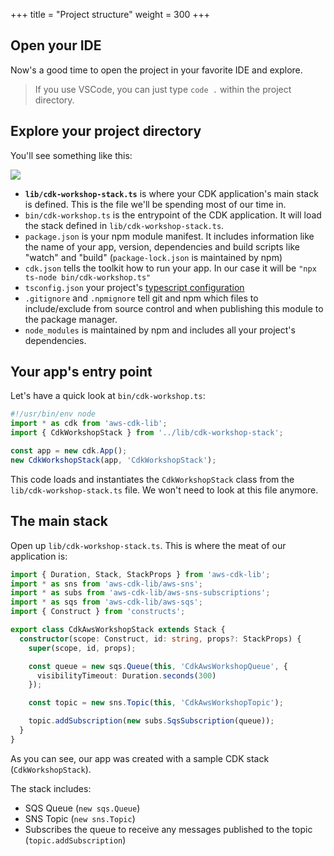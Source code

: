 +++
title = "Project structure"
weight = 300
+++

## Open your IDE

Now's a good time to open the project in your favorite IDE and explore.

> If you use VSCode, you can just type `code .` within the project directory.

## Explore your project directory

You'll see something like this:

![](./structure.png)

* __`lib/cdk-workshop-stack.ts`__ is where your CDK application's main stack is defined.
  This is the file we'll be spending most of our time in.
* `bin/cdk-workshop.ts` is the entrypoint of the CDK application. It will load
  the stack defined in `lib/cdk-workshop-stack.ts`.
* `package.json` is your npm module manifest. It includes information like the
  name of your app, version, dependencies and build scripts like "watch" and
  "build" (`package-lock.json` is maintained by npm)
* `cdk.json` tells the toolkit how to run your app. In our case it will be
  `"npx ts-node bin/cdk-workshop.ts"`
* `tsconfig.json` your project's [typescript
  configuration](https://www.typescriptlang.org/docs/handbook/tsconfig-json.html)
* `.gitignore` and `.npmignore` tell git and npm which files to include/exclude
  from source control and when publishing this module to the package manager.
* `node_modules` is maintained by npm and includes all your project's
  dependencies.

## Your app's entry point

Let's have a quick look at `bin/cdk-workshop.ts`:

```js
#!/usr/bin/env node
import * as cdk from 'aws-cdk-lib';
import { CdkWorkshopStack } from '../lib/cdk-workshop-stack';

const app = new cdk.App();
new CdkWorkshopStack(app, 'CdkWorkshopStack');
```

This code loads and instantiates the `CdkWorkshopStack` class from the
`lib/cdk-workshop-stack.ts` file. We won't need to look at this file anymore.

## The main stack

Open up `lib/cdk-workshop-stack.ts`. This is where the meat of our application
is:

```ts
import { Duration, Stack, StackProps } from 'aws-cdk-lib';
import * as sns from 'aws-cdk-lib/aws-sns';
import * as subs from 'aws-cdk-lib/aws-sns-subscriptions';
import * as sqs from 'aws-cdk-lib/aws-sqs';
import { Construct } from 'constructs';

export class CdkAwsWorkshopStack extends Stack {
  constructor(scope: Construct, id: string, props?: StackProps) {
    super(scope, id, props);

    const queue = new sqs.Queue(this, 'CdkAwsWorkshopQueue', {
      visibilityTimeout: Duration.seconds(300)
    });

    const topic = new sns.Topic(this, 'CdkAwsWorkshopTopic');

    topic.addSubscription(new subs.SqsSubscription(queue));
  }
}
```

As you can see, our app was created with a sample CDK stack
(`CdkWorkshopStack`).

The stack includes:

- SQS Queue (`new sqs.Queue`)
- SNS Topic (`new sns.Topic`)
- Subscribes the queue to receive any messages published to the topic (`topic.addSubscription`)
